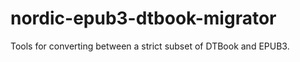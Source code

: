 nordic-epub3-dtbook-migrator
============================

Tools for converting between a strict subset of DTBook and EPUB3.
